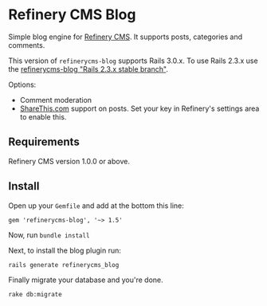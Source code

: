 # Refinery CMS Blog

Simple blog engine for [Refinery CMS](http://refinerycms.com). It supports posts, categories and comments.

This version of `refinerycms-blog` supports Rails 3.0.x. To use Rails 2.3.x use the [refinerycms-blog "Rails 2.3.x stable branch"](http://github.com/resolve/refinerycms-blog/tree/rails2-stable).

Options:

* Comment moderation
* [ShareThis.com](http://sharethis.com) support on posts. Set your key in Refinery's settings area to enable this.

## Requirements

Refinery CMS version 1.0.0 or above.

## Install

Open up your ``Gemfile`` and add at the bottom this line:

    gem 'refinerycms-blog', '~> 1.5'

Now, run ``bundle install``

Next, to install the blog plugin run:

    rails generate refinerycms_blog

Finally migrate your database and you're done.

    rake db:migrate
